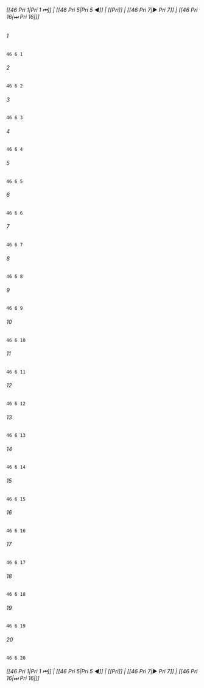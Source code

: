 
###### [[46 Pri 1|Pri 1 ⏮]] | [[46 Pri 5|Pri 5 ◀]] | [[Pri]] | [[46 Pri 7|▶ Pri 7]] | [[46 Pri 16|⏭ Pri 16|]]

###### 1
``` verse
46 6 1 
```
###### 2
``` verse
46 6 2 
```
###### 3
``` verse
46 6 3 
```
###### 4
``` verse
46 6 4 
```
###### 5
``` verse
46 6 5 
```
###### 6
``` verse
46 6 6 
```
###### 7
``` verse
46 6 7 
```
###### 8
``` verse
46 6 8 
```
###### 9
``` verse
46 6 9 
```
###### 10
``` verse
46 6 10 
```
###### 11
``` verse
46 6 11 
```
###### 12
``` verse
46 6 12 
```
###### 13
``` verse
46 6 13 
```
###### 14
``` verse
46 6 14 
```
###### 15
``` verse
46 6 15 
```
###### 16
``` verse
46 6 16 
```
###### 17
``` verse
46 6 17 
```
###### 18
``` verse
46 6 18 
```
###### 19
``` verse
46 6 19 
```
###### 20
``` verse
46 6 20 
```

###### [[46 Pri 1|Pri 1 ⏮]] | [[46 Pri 5|Pri 5 ◀]] | [[Pri]] | [[46 Pri 7|▶ Pri 7]] | [[46 Pri 16|⏭ Pri 16|]]

